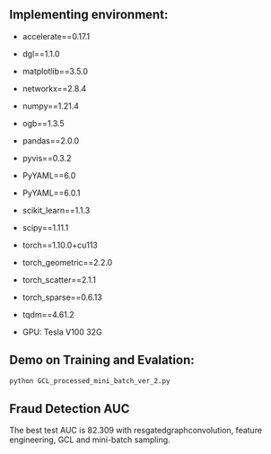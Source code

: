 
## Implementing environment:  
- accelerate==0.17.1
- dgl==1.1.0
- matplotlib==3.5.0
- networkx==2.8.4
- numpy==1.21.4
- ogb==1.3.5
- pandas==2.0.0
- pyvis==0.3.2
- PyYAML==6.0
- PyYAML==6.0.1
- scikit_learn==1.1.3
- scipy==1.11.1
- torch==1.10.0+cu113
- torch_geometric==2.2.0
- torch_scatter==2.1.1
- torch_sparse==0.6.13
- tqdm==4.61.2

- GPU: Tesla V100 32G

## Demo on Training and Evalation:  
```bash
python GCL_processed_mini_batch_ver_2.py
```

## Fraud Detection AUC
The best test AUC is 82.309 with resgatedgraphconvolution, feature engineering, GCL and mini-batch sampling.
